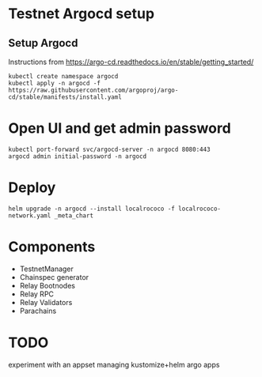 # Testnet Argocd setup

## Setup Argocd 

Instructions from https://argo-cd.readthedocs.io/en/stable/getting_started/
    
    kubectl create namespace argocd
    kubectl apply -n argocd -f https://raw.githubusercontent.com/argoproj/argo-cd/stable/manifests/install.yaml

# Open UI and get admin password
    
    kubectl port-forward svc/argocd-server -n argocd 8080:443
    argocd admin initial-password -n argocd

# Deploy

    helm upgrade -n argocd --install localrococo -f localrococo-network.yaml _meta_chart

# Components

- TestnetManager
- Chainspec generator
- Relay Bootnodes
- Relay RPC
- Relay Validators
- Parachains

# TODO

experiment with an appset managing kustomize+helm argo apps